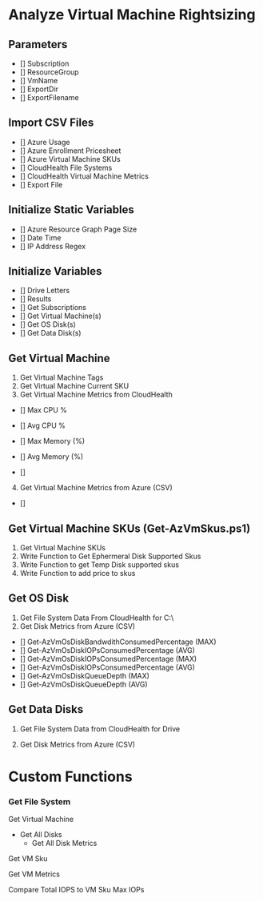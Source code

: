 # Analyze Virtual Machine Rightsizing

## Parameters

- [] Subscription
- [] ResourceGroup
- [] VmName
- [] ExportDir
- [] ExportFilename

## Import CSV Files

- [] Azure Usage
- [] Azure Enrollment Pricesheet
- [] Azure Virtual Machine SKUs
- [] CloudHealth File Systems
- [] CloudHealth Virtual Machine Metrics
- [] Export File

## Initialize Static Variables

- [] Azure Resource Graph Page Size
- [] Date Time
- [] IP Address Regex

## Initialize Variables

- [] Drive Letters
- [] Results
- [] Get Subscriptions
- [] Get Virtual Machine(s)
- [] Get OS Disk(s)
- [] Get Data Disk(s)

## Get Virtual Machine

1. Get Virtual Machine Tags
2. Get Virtual Machine Current SKU
3. Get Virtual Machine Metrics from CloudHealth

- [] Max CPU %
- [] Avg CPU %
- [] Max Memory (%)
- [] Avg Memory (%)

- []

4. Get Virtual Machine Metrics from Azure (CSV)

- []

## Get Virtual Machine SKUs (Get-AzVmSkus.ps1)

1. Get Virtual Machine SKUs
2. Write Function to Get Ephermeral Disk Supported Skus
3. Write Function to get Temp Disk supported skus
4. Write Function to add price to skus


## Get OS Disk

1. Get File System Data From CloudHealth for C:\
2. Get Disk Metrics from Azure (CSV)

- [] Get-AzVmOsDiskBandwdithConsumedPercentage (MAX)
- [] Get-AzVmOsDiskIOPsConsumedPercentage (AVG)
- [] Get-AzVmOsDiskIOPsConsumedPercentage (MAX)
- [] Get-AzVmOsDiskIOPsConsumedPercentage (AVG)
- [] Get-AzVmOsDiskQueueDepth (MAX)
- [] Get-AzVmOsDiskQueueDepth (AVG)

## Get Data Disks

1. Get File System Data from CloudHealth for Drive

2. Get Disk Metrics from Azure (CSV)







# Custom Functions

### Get File System



Get Virtual Machine
- Get All Disks
    - Get All Disk Metrics

Get VM Sku

Get VM Metrics

Compare Total IOPS to VM Sku Max IOPs

